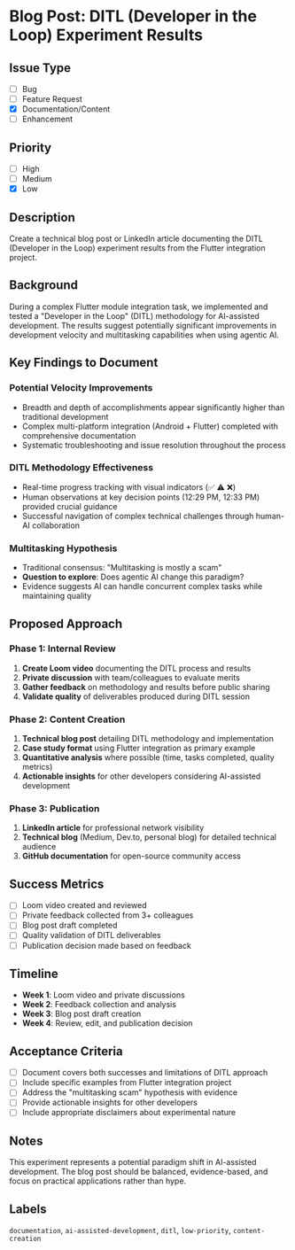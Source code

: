 # Blog Post: DITL (Developer in the Loop) Experiment Results

## Issue Type

- [ ] Bug
- [ ] Feature Request
- [x] Documentation/Content
- [ ] Enhancement

## Priority

- [ ] High
- [ ] Medium
- [x] Low

## Description

Create a technical blog post or LinkedIn article documenting the DITL (Developer in the Loop)
experiment results from the Flutter integration project.

## Background

During a complex Flutter module integration task, we implemented and tested a "Developer in the
Loop" (DITL) methodology for AI-assisted development. The results suggest potentially significant
improvements in development velocity and multitasking capabilities when using agentic AI.

## Key Findings to Document

### Potential Velocity Improvements

- Breadth and depth of accomplishments appear significantly higher than traditional development
- Complex multi-platform integration (Android + Flutter) completed with comprehensive documentation
- Systematic troubleshooting and issue resolution throughout the process

### DITL Methodology Effectiveness

- Real-time progress tracking with visual indicators (✅ ⚠️ ❌)
- Human observations at key decision points (12:29 PM, 12:33 PM) provided crucial guidance
- Successful navigation of complex technical challenges through human-AI collaboration

### Multitasking Hypothesis

- Traditional consensus: "Multitasking is mostly a scam"
- **Question to explore**: Does agentic AI change this paradigm?
- Evidence suggests AI can handle concurrent complex tasks while maintaining quality

## Proposed Approach

### Phase 1: Internal Review

1. **Create Loom video** documenting the DITL process and results
2. **Private discussion** with team/colleagues to evaluate merits
3. **Gather feedback** on methodology and results before public sharing
4. **Validate quality** of deliverables produced during DITL session

### Phase 2: Content Creation

1. **Technical blog post** detailing DITL methodology and implementation
2. **Case study format** using Flutter integration as primary example
3. **Quantitative analysis** where possible (time, tasks completed, quality metrics)
4. **Actionable insights** for other developers considering AI-assisted development

### Phase 3: Publication

1. **LinkedIn article** for professional network visibility
2. **Technical blog** (Medium, Dev.to, personal blog) for detailed technical audience
3. **GitHub documentation** for open-source community access

## Success Metrics

- [ ] Loom video created and reviewed
- [ ] Private feedback collected from 3+ colleagues
- [ ] Blog post draft completed
- [ ] Quality validation of DITL deliverables
- [ ] Publication decision made based on feedback

## Timeline

- **Week 1**: Loom video and private discussions
- **Week 2**: Feedback collection and analysis
- **Week 3**: Blog post draft creation
- **Week 4**: Review, edit, and publication decision

## Acceptance Criteria

- [ ] Document covers both successes and limitations of DITL approach
- [ ] Include specific examples from Flutter integration project
- [ ] Address the "multitasking scam" hypothesis with evidence
- [ ] Provide actionable insights for other developers
- [ ] Include appropriate disclaimers about experimental nature

## Notes

This experiment represents a potential paradigm shift in AI-assisted development. The blog post
should be balanced, evidence-based, and focus on practical applications rather than hype.

## Labels

`documentation`, `ai-assisted-development`, `ditl`, `low-priority`, `content-creation`